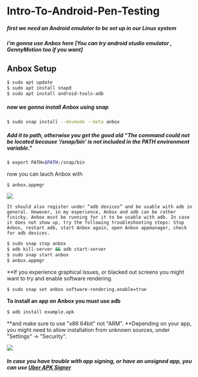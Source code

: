 # Intro-To-Android-Pen-Testing

##### first we need an Android emulator to be set up in our Linux system 
##### i'm gonna use Anbox here [You can try android studio emulator , GennyMotion too if you want]

## Anbox Setup
```bash
$ sudo apt update
$ sudo apt install snapd
$ sudo apt install android-tools-adb
```
##### now we gonna install Anbox using snap
```bash
$ sudo snap install --devmode --beta anbox
```
##### Add it to path, otherwise you get the good old “The command could not be located because ‘/snap/bin’ is not included in the PATH environment variable."
```bash
$ export PATH=$PATH:/snap/bin
```
now you can lauch Anbox with
```
$ anbox.appmgr
```
![](https://raw.githubusercontent.com/Rajchowdhury420/temp-files-for-writeup/main/anbox.png)
```
It should also register under “adb devices” and be usable with adb in general. However, in my experience, Anbox and adb can be rather finicky. Anbox must be running for it to be usable with adb. In case it does not show up, try the following troubleshooting steps: Stop Anbox, restart adb, start Anbox again, open Anbox appmanager, check for adb devices.
```
```bash
$ sudo snap stop anbox
$ adb kill-server && adb start-server
$ sudo snap start anbox
$ anbox.appmgr
```
**If you experience graphical issues, or blacked out screens you might want to try and enable software rendering.
```bash
$ sudo snap set anbox software-rendering.enable=true
```
**To install an app on Anbox you must use adb**
```bash
$ adb install example.apk
```
**and make sure to use "x86 64bit" not "ARM".
**Depending on your app, you might need to allow installation from unknown sources, under "Settings" -> "Security".

![](https://raw.githubusercontent.com/Rajchowdhury420/temp-files-for-writeup/main/settings.png)
##### In case you have trouble with app signing, or have an unsigned app, you can use [Uber APK Signer](https://github.com/patrickfav/uber-apk-signer/releases/download/v1.2.1/uber-apk-signer-1.2.1.jar)
